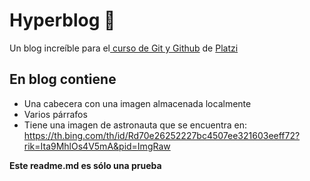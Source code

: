 # Hyperblog 💚
Un blog increíble para el[ curso de Git y Github](https://platzi.com/cursos/git-github/ " curso de Git y Github") de [Platzi](https://platzi.com/ "Platzi")

## En blog contiene
* Una cabecera con una imagen almacenada localmente
* Varios párrafos
* Tiene una imagen de astronauta que se encuentra en: https://th.bing.com/th/id/Rd70e26252227bc4507ee321603eeff72?rik=Ita9MhlOs4V5mA&pid=ImgRaw

**Este readme.md es sólo una prueba**